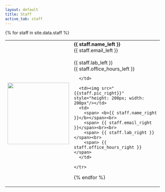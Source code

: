 ```yaml
---
layout: default
title: Staff
active_tab: staff
---
```


<div class="table-responsive">
<table class="table">
  <tbody>
  {% for staff in site.data.staff %}
    <tr style="text-align: left"> 
      <td><img src="{{staff.pic_left}}" style="height: 200px; width: 200px"/></td>
      <td>
        <span> <b>{{ staff.name_left }}</b></span><br>
        <span> {{ staff.email_left }}</span><br><br>
        <span> {{ staff.lab_left }}</span><br>
        <span> {{ staff.office_hours_left }}</span>



      </td>

      <td><img src="{{staff.pic_right}}" style="height: 200px; width: 200px"/></td>
      <td>
        <span> <b>{{ staff.name_right }}</b></span><br>
        <span> {{ staff.email_right }}</span><br><br>
        <span> {{ staff.lab_right }}</span><br>
        <span> {{ staff.office_hours_right }}</span>
      </td>

    </tr>
  {% endfor %}
  </tbody>
  
</table>
</div>



